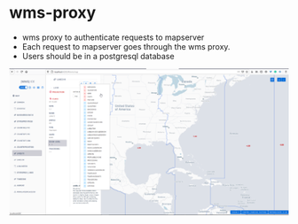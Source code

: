 # wms-proxy
- wms proxy to authenticate requests to mapserver
- Each request to mapserver goes through the wms proxy. 
- Users should be in a postgresql database

![wms-proxy diagram](/screenshot.png?raw=true "screenshot")
